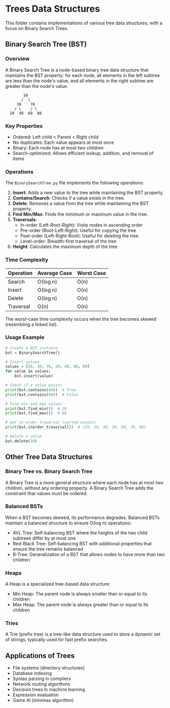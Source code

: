 # Trees Data Structures

This folder contains implementations of various tree data structures, with a focus on Binary Search Trees.

## Binary Search Tree (BST)

### Overview

A Binary Search Tree is a node-based binary tree data structure that maintains the BST property: for each node, all elements in the left subtree are less than the node's value, and all elements in the right subtree are greater than the node's value.

```
        50
       /  \
     30    70
    / \    / \
  20  40  60  80
```

### Key Properties

- Ordered: Left child < Parent < Right child
- No duplicates: Each value appears at most once
- Binary: Each node has at most two children
- Search-optimized: Allows efficient lookup, addition, and removal of items

### Operations

The `BinarySearchTree.py` file implements the following operations:

1. **Insert**: Adds a new value to the tree while maintaining the BST property.
2. **Contains/Search**: Checks if a value exists in the tree.
3. **Delete**: Removes a value from the tree while maintaining the BST property.
4. **Find Min/Max**: Finds the minimum or maximum value in the tree.
5. **Traversals**:
   - In-order (Left-Root-Right): Visits nodes in ascending order
   - Pre-order (Root-Left-Right): Useful for copying the tree
   - Post-order (Left-Right-Root): Useful for deleting the tree
   - Level-order: Breadth-first traversal of the tree
6. **Height**: Calculates the maximum depth of the tree

### Time Complexity

| Operation | Average Case | Worst Case |
|-----------|--------------|------------|
| Search    | O(log n)     | O(n)       |
| Insert    | O(log n)     | O(n)       |
| Delete    | O(log n)     | O(n)       |
| Traversal | O(n)         | O(n)       |

The worst-case time complexity occurs when the tree becomes skewed (resembling a linked list).

### Usage Example

```python
# Create a BST instance
bst = BinarySearchTree()

# Insert values
values = [50, 30, 70, 20, 40, 60, 80]
for value in values:
    bst.insert(value)

# Check if a value exists
print(bst.contains(40))  # True
print(bst.contains(90))  # False

# Find min and max values
print(bst.find_min())  # 20
print(bst.find_max())  # 80

# Get in-order traversal (sorted output)
print(bst.inorder_traversal())  # [20, 30, 40, 50, 60, 70, 80]

# Delete a value
bst.delete(30)
```

## Other Tree Data Structures

### Binary Tree vs. Binary Search Tree

A Binary Tree is a more general structure where each node has at most two children, without any ordering property. A Binary Search Tree adds the constraint that values must be ordered.

### Balanced BSTs

When a BST becomes skewed, its performance degrades. Balanced BSTs maintain a balanced structure to ensure O(log n) operations:

- AVL Tree: Self-balancing BST where the heights of the two child subtrees differ by at most one
- Red-Black Tree: Self-balancing BST with additional properties that ensure the tree remains balanced
- B-Tree: Generalization of a BST that allows nodes to have more than two children

### Heaps

A Heap is a specialized tree-based data structure:

- Min Heap: The parent node is always smaller than or equal to its children
- Max Heap: The parent node is always greater than or equal to its children

### Tries

A Trie (prefix tree) is a tree-like data structure used to store a dynamic set of strings, typically used for fast prefix searches.

## Applications of Trees

- File systems (directory structures)
- Database indexing
- Syntax parsing in compilers
- Network routing algorithms
- Decision trees in machine learning
- Expression evaluation
- Game AI (minimax algorithm) 